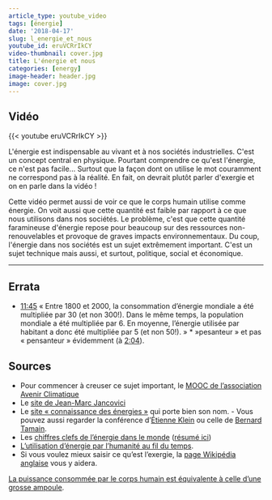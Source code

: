 ```yaml
---
article_type: youtube_video
tags: [énergie]
date: '2018-04-17'
slug: l_energie_et_nous
youtube_id: eruVCRrIkCY
video-thumbnail: cover.jpg
title: L'énergie et nous
categories: [energy]
image-header: header.jpg
image: cover.jpg
---
```


## Vidéo

{{< youtube eruVCRrIkCY >}}

L'énergie est indispensable au vivant et à nos sociétés industrielles.
C'est un concept central en physique. Pourtant comprendre ce qu'est
l'énergie, ce n'est pas facile... Surtout que la façon dont on utilise le
mot couramment ne correspond pas à la réalité. En fait, on devrait plutôt
parler d'exergie et on en parle dans la vidéo !

Cette vidéo permet aussi de voir ce que le corps humain utilise comme
énergie. On voit aussi que cette quantité est faible par rapport à ce que
nous utilisons dans nos sociétés. Le problème, c'est que cette quantité
faramineuse d'énergie repose pour beaucoup sur des ressources
non-renouvelables et provoque de graves impacts environnementaux. Du
coup, l'énergie dans nos sociétés est un sujet extrêmement important.
C'est un sujet technique mais aussi, et surtout, politique, social et
économique.


<hr>

## Errata

- [11:45](https://www.youtube.com/watch?v=eruVCRrIkCY&t=705s) « Entre 1800 et 2000, la consommation d’énergie mondiale a été multipliée par 30 (et non 300!). Dans le même temps, la population mondiale a été multipliée par 6. En moyenne, l’énergie utilisée par habitant a donc été multipliée par 5 (et non 50!). » \* »pesanteur » et pas « pensanteur » évidemment (à [2:04](https://www.youtube.com/watch?v=eruVCRrIkCY&t=124s)).

## Sources

- Pour commencer à creuser ce sujet important, le [MOOC de l’association Avenir Climatique](https://youtu.be/3eXVnmI7_oE)
- Le [site de Jean-Marc Jancovici](https://jancovici.com/transition-energetique/l-energie-et-nous/combien-suis-je-un-esclavagiste/)
- Le [site « connaissance des énergies »](https://www.youtube.com/redirect?v=eruVCRrIkCY&redir_token=rdk4OUkNS29yKytASbsq7_oE4vR8MTUzNjc0NzM4OUAxNTM2NjYwOTg5&event=video_description&q=https%3A%2F%2Fwww.connaissancedesenergies.org%2Ffiche-pedagogique%2Fenergie) qui porte bien son nom.
- Vous pouvez aussi regarder la conférence d’[Étienne Klein](https://www.youtube.com/watch?v=Nb2S7oge8TQ) ou celle de [Bernard Tamain](https://www.youtube.com/watch?v=bKOPA_PkKH0).
- Les [chiffres clefs de l’énergie dans le monde](https://www.iea.org/publications/freepublications/publication/KeyWorld2017.pdf) ([résumé ici](https://www.connaissancedesenergies.org/les-chiffres-cles-de-lenergie-dans-le-monde-170926))
- [L’utilisation d’énergie par l’humanité au fil du temps](http://encyclopedie-energie.org/sites/default/files/fichiers_joints/articles/art061_MartinAmouroux-JeanMarie_Consommation-mondiale-energie-1800-2000-les%20r%C3%A9sultats.pdf).
- Si vous voulez mieux saisir ce qu’est l’exergie, la [page Wikipédia anglaise](https://en.wikipedia.org/wiki/Exergy) vous y aidera.

[La puissance consommée par le corps humain est équivalente à celle d’une grosse ampoule](http://sustainability.blogs.brynmawr.edu/2012/07/31/understanding-energy-part-1/).
